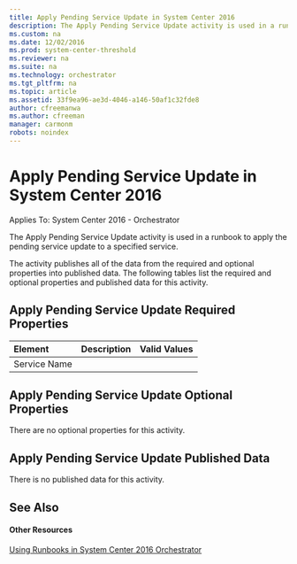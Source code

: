 ```yaml
---
title: Apply Pending Service Update in System Center 2016
description: The Apply Pending Service Update activity is used in a runbook to apply the pending service update to a specified service.
ms.custom: na
ms.date: 12/02/2016
ms.prod: system-center-threshold
ms.reviewer: na
ms.suite: na
ms.technology: orchestrator
ms.tgt_pltfrm: na
ms.topic: article
ms.assetid: 33f9ea96-ae3d-4046-a146-50af1c32fde8
author: cfreemanwa
ms.author: cfreeman
manager: carmonm
robots: noindex
---
```

# Apply Pending Service Update in System Center 2016

Applies To: System Center 2016 - Orchestrator

The Apply Pending Service Update activity is used in a runbook to apply the pending service update to a specified service.

The activity publishes all of the data from the required and optional properties into published data. The following tables list the required and optional properties and published data for this activity.

## Apply Pending Service Update Required Properties

| **Element**  | **Description** | **Valid Values** |
|:---|:---|:---|
| Service Name |   |   |

## Apply Pending Service Update Optional Properties

There are no optional properties for this activity.

## Apply Pending Service Update Published Data

There is no published data for this activity.

## See Also


#### Other Resources

[Using Runbooks in System Center 2016 Orchestrator](https://technet.microsoft.com/en-us/library/hh403791.aspx)

